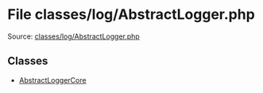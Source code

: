File classes/log/AbstractLogger.php
=========
Source: [classes/log/AbstractLogger.php](https://github.com/PrestaShop/PrestaShop/blob/1.6.1.1/classes/log/AbstractLogger.php)


Classes
-------

* [AbstractLoggerCore](class.AbstractLoggerCore)

